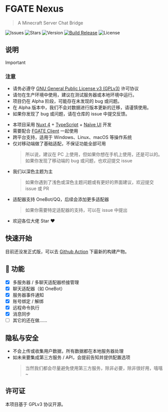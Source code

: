 # FGATE Nexus

> A Minecraft Server Chat Bridge

![Issues](https://img.shields.io/github/issues/CrashVibe/FGateNexus)
![Stars](https://img.shields.io/github/stars/CrashVibe/FGateNexus?style=flat)
![Version](https://img.shields.io/github/v/release/CrashVibe/FGateNexus)
[![Build Release](https://github.com/CrashVibe/FGateNexus/actions/workflows/release.yml/badge.svg)](https://github.com/CrashVibe/FGateNexus/actions/workflows/release.yml)
![License](https://img.shields.io/github/license/CrashVibe/FGateNexus)

## 说明

> [!IMPORTANT]
>
> ### 注意
>
> - 请务必遵守 [GNU General Public License v3 (GPLv3)](https://www.gnu.org/licenses/gpl-3.0.html) 许可协议
> - 请勿在生产环境中使用，建议在测试服务器或本地环境中运行。
> - 项目仍在 Alpha 阶段，可能存在未发现的 bug 或问题。
> - 在 Alpha 版本中，我们不会对数据进行版本更新的迁移，请谨慎使用。
> - 如果你发现了 bug 或问题，请在仓库的 issue 中提交反馈。

- 本项目采用 [Nuxt 4](https://nuxt.com/) + [TypeScript](https://www.typescriptlang.org/) + [Naïve UI](https://www.naiveui.com/)
开发
- 需要配合 [FGATE Client](https://github.com/CrashVibe/FGateClient) 一起使用
- 跨平台支持，适用于 Windows、Linux、macOS 等操作系统
- 仅对移动端做了基础适配，不保证功能全部可用
  > 所以说，建议在 PC 上使用，但如果你想在手机上使用，还是可以的。如果你发现了移动端的 bug 或问题，也欢迎提交 issue
- 我们以深色主题为主
  > 如果你遇到了浅色或深色主题问题或有更好的界面建议，欢迎提交 issue 或 PR
- 适配器支持 OneBot/QQ，后续会添加更多适配器
  > 如果你需要特定适配器的支持，可以在 issue 中提出
- 欢迎各位大佬 Star ❤️

## 快速开始

目前还没发正式版，可以去 [Github Action](https://github.com/CrashVibe/FGateNexus/actions/workflows/release.yml) 下最新的构建产物。

## 🎉 功能

- [x] 多服务器 / 多聊天适配器桥接管理
- [x] 聊天适配器（如 OneBot）
- [x] 服务器事件通知
- [x] 账号绑定 / 解绑
- [x] 远程命令执行
- [x] 消息同步
- [ ] 其它的还在做......

## 隐私与安全

- 不会上传或收集用户数据，所有数据都在本地服务器处理
- 如未来要集成第三方服务 / API，会提前告知并提供配置选项
  > 当然我们都会尽量避免使用第三方服务，除非必要，除非很好用，嘻嘻~

## 许可证

本项目基于 GPLv3 协议开源。
